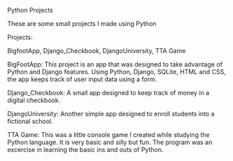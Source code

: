 Python Projects

These are some small projects I made using Python

Projects:



BigfootApp, Django_Checkbook, DjangoUniversity, TTA Game

BigFootApp: This project is an app that was designed to take advantage of Python and Django features.  Using Python, Django, SQLite, HTML and CSS, the app keeps track of user input data using a form.

Django_Checkbook: A small app designed to keep track of money in a digital checkbook.

DjangoUniversity: Another simple app designed to enroll students into a fictional school.

TTA Game: This was a little console game I created while studying the Python language.  It is very basic and silly but fun. The program was an excercise in learning the basic ins and outs of Python.
